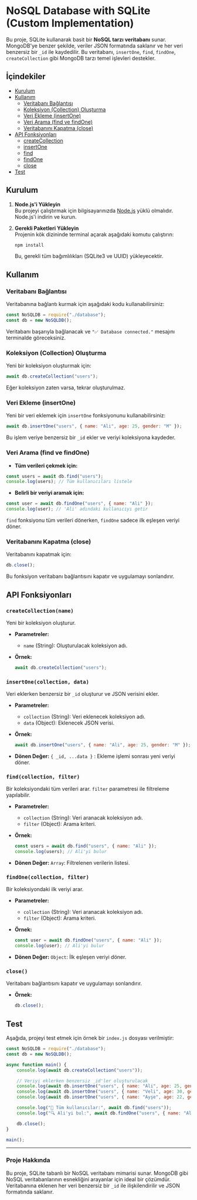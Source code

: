 
# NoSQL Database with SQLite (Custom Implementation)

Bu proje, SQLite kullanarak basit bir **NoSQL tarzı veritabanı** sunar. MongoDB'ye benzer şekilde, veriler JSON formatında saklanır ve her veri benzersiz bir `_id` ile kaydedilir. Bu veritabanı, `insertOne`, `find`, `findOne`, `createCollection` gibi MongoDB tarzı temel işlevleri destekler.

## İçindekiler

- [Kurulum](#kurulum)
- [Kullanım](#kullanım)
  - [Veritabanı Bağlantısı](#veritabanı-bağlantısı)
  - [Koleksiyon (Collection) Oluşturma](#koleksiyon-collection-olusturma)
  - [Veri Ekleme (insertOne)](#veri-ekleme-insertone)
  - [Veri Arama (find ve findOne)](#veri-arama-find-ve-findone)
  - [Veritabanını Kapatma (close)](#veritabani-kapatma-close)
- [API Fonksiyonları](#api-fonksiyonları)
  - [createCollection](#createcollection)
  - [insertOne](#insertone)
  - [find](#find)
  - [findOne](#findone)
  - [close](#close)
- [Test](#test)

## Kurulum

1. **Node.js'i Yükleyin**  
   Bu projeyi çalıştırmak için bilgisayarınızda [Node.js](https://nodejs.org/) yüklü olmalıdır. Node.js'i indirin ve kurun.

2. **Gerekli Paketleri Yükleyin**  
   Projenin kök dizininde terminal açarak aşağıdaki komutu çalıştırın:
   ```bash
   npm install
   ```

   Bu, gerekli tüm bağımlılıkları (SQLite3 ve UUID) yükleyecektir.

## Kullanım

### Veritabanı Bağlantısı

Veritabanına bağlantı kurmak için aşağıdaki kodu kullanabilirsiniz:

```javascript
const NoSQLDB = require("./database");
const db = new NoSQLDB();
```

Veritabanı başarıyla bağlanacak ve `"✅ Database connected."` mesajını terminalde göreceksiniz.

### Koleksiyon (Collection) Oluşturma

Yeni bir koleksiyon oluşturmak için:

```javascript
await db.createCollection("users");
```

Eğer koleksiyon zaten varsa, tekrar oluşturulmaz.

### Veri Ekleme (insertOne)

Yeni bir veri eklemek için `insertOne` fonksiyonunu kullanabilirsiniz:

```javascript
await db.insertOne("users", { name: "Ali", age: 25, gender: "M" });
```

Bu işlem veriye benzersiz bir `_id` ekler ve veriyi koleksiyona kaydeder.

### Veri Arama (find ve findOne)

- **Tüm verileri çekmek için:**

```javascript
const users = await db.find("users");
console.log(users); // Tüm kullanıcıları listele
```

- **Belirli bir veriyi aramak için:**

```javascript
const user = await db.findOne("users", { name: "Ali" });
console.log(user); // 'Ali' adındaki kullanıcıyı getir
```

`find` fonksiyonu tüm verileri dönerken, `findOne` sadece ilk eşleşen veriyi döner.

### Veritabanını Kapatma (close)

Veritabanını kapatmak için:

```javascript
db.close();
```

Bu fonksiyon veritabanı bağlantısını kapatır ve uygulamayı sonlandırır.

## API Fonksiyonları

### `createCollection(name)`
Yeni bir koleksiyon oluşturur.

- **Parametreler:**
  - `name` (String): Oluşturulacak koleksiyon adı.

- **Örnek:**
  ```javascript
  await db.createCollection("users");
  ```

### `insertOne(collection, data)`
Veri eklerken benzersiz bir `_id` oluşturur ve JSON verisini ekler.

- **Parametreler:**
  - `collection` (String): Veri eklenecek koleksiyon adı.
  - `data` (Object): Eklenecek JSON verisi.

- **Örnek:**
  ```javascript
  await db.insertOne("users", { name: "Ali", age: 25, gender: "M" });
  ```

- **Dönen Değer:**
  `{ _id, ...data }` : Ekleme işlemi sonrası yeni veriyi döner.

### `find(collection, filter)`
Bir koleksiyondaki tüm verileri arar. `filter` parametresi ile filtreleme yapılabilir.

- **Parametreler:**
  - `collection` (String): Veri aranacak koleksiyon adı.
  - `filter` (Object): Arama kriteri.

- **Örnek:**
  ```javascript
  const users = await db.find("users", { name: "Ali" });
  console.log(users); // Ali'yi bulur
  ```

- **Dönen Değer:**
  `Array`: Filtrelenen verilerin listesi.

### `findOne(collection, filter)`
Bir koleksiyondaki ilk veriyi arar.

- **Parametreler:**
  - `collection` (String): Veri aranacak koleksiyon adı.
  - `filter` (Object): Arama kriteri.

- **Örnek:**
  ```javascript
  const user = await db.findOne("users", { name: "Ali" });
  console.log(user); // Ali'yi bulur
  ```

- **Dönen Değer:**
  `Object`: İlk eşleşen veriyi döner.

### `close()`
Veritabanı bağlantısını kapatır ve uygulamayı sonlandırır.

- **Örnek:**
  ```javascript
  db.close();
  ```

## Test

Aşağıda, projeyi test etmek için örnek bir `index.js` dosyası verilmiştir:

```javascript
const NoSQLDB = require("./database");
const db = new NoSQLDB();

async function main() {
    console.log(await db.createCollection("users"));

    // Veriyi eklerken benzersiz _id'ler oluşturulacak
    console.log(await db.insertOne("users", { name: "Ali", age: 25, gender: "M" }));
    console.log(await db.insertOne("users", { name: "Veli", age: 30, gender: "M" }));
    console.log(await db.insertOne("users", { name: "Ayşe", age: 22, gender: "F" }));

    console.log("📜 Tüm kullanıcılar:", await db.find("users"));
    console.log("🔍 Ali'yi bul:", await db.findOne("users", { name: "Ali" }));

    db.close();
}

main();
```

---

### **Proje Hakkında**
Bu proje, SQLite tabanlı bir NoSQL veritabanı mimarisi sunar. MongoDB gibi NoSQL veritabanlarının esnekliğini arayanlar için ideal bir çözümdür. Veritabanına eklenen her veri benzersiz bir `_id` ile ilişkilendirilir ve JSON formatında saklanır.

